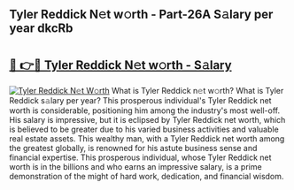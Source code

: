 ## Tyler Reddick N𝚎t w𝚘rth - Part-26A S𝚊lary per year dkcRb

# <h2><a href="http://gc3lxj.nevu.top/?p=Tyler+Reddick">🔗 👉🔴 Tyler Reddick N𝚎t w𝚘rth - S𝚊lary</a></h2>

[![Tyler Reddick N𝚎t W𝚘rth](https://i.imgur.com/Oavwk0R.jpeg)](http://gc3lxj.nevu.top/?p=Tyler+Reddick)
What is Tyler Reddick n𝚎t w𝚘rth? What is Tyler Reddick s𝚊lary per year?
This prosperous individual's Tyler Reddick net worth is considerable, positioning him among the industry's most well-off. His salary is impressive, but it is eclipsed by Tyler Reddick net worth, which is believed to be greater due to his varied business activities and valuable real estate assets. This wealthy man, with a Tyler Reddick net worth among the greatest globally, is renowned for his astute business sense and financial expertise. This prosperous individual, whose Tyler Reddick net worth is in the billions and who earns an impressive salary, is a prime demonstration of the might of hard work, dedication, and financial wisdom.

